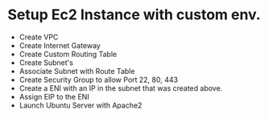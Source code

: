 # Setup Ec2 Instance with custom env. 
<!--  -->
- Create VPC 
- Create Internet Gateway
- Create Custom Routing Table
- Create Subnet's 
- Associate Subnet with Route Table
- Create Security Group to allow Port 22, 80, 443
- Create a ENI with an IP in the subnet that was created above.
- Assign EIP to the ENI
- Launch Ubuntu Server with Apache2 


